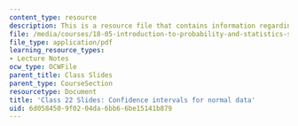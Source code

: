 ```yaml
---
content_type: resource
description: This is a resource file that contains information regarding class 22.
file: /media/courses/18-05-introduction-to-probability-and-statistics-spring-2014/6d0584509f0204da6bb66be15141b879_MIT18_05S14_class22-slde-a.pdf
file_type: application/pdf
learning_resource_types:
- Lecture Notes
ocw_type: OCWFile
parent_title: Class Slides
parent_type: CourseSection
resourcetype: Document
title: 'Class 22 Slides: Confidence intervals for normal data'
uid: 6d058450-9f02-04da-6bb6-6be15141b879
---
```

